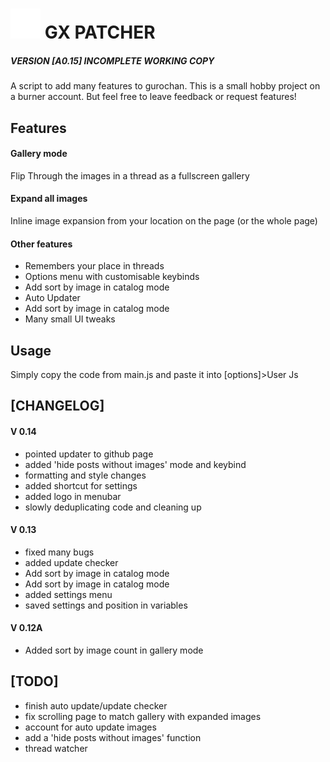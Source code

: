 # ![logo](./res/bandaid.svg) GX PATCHER 
##### VERSION [A0.15] INCOMPLETE WORKING COPY 
 
A script to add many features to gurochan. This is a small hobby project on a burner account. But feel free to leave feedback or request features!


## Features
#### Gallery mode
Flip Through the images in a thread as a fullscreen gallery
#### Expand all images
Inline image expansion from your location on the page (or the whole page)
#### Other features
- Remembers your place in threads
- Options menu with customisable keybinds
- Add sort by image in catalog mode
- Auto Updater
- Add sort by image in catalog mode
- Many small UI tweaks
## Usage
Simply copy the code from main.js and paste it into [options]>User Js

 
## [CHANGELOG]
#### V 0.14
 - pointed updater to github page
 - added 'hide posts without images' mode and keybind
 - formatting and style changes
 - added shortcut for settings
 - added logo in menubar
 - slowly deduplicating code and cleaning up
#### V 0.13
 - fixed many bugs
 - added update checker
 - Add sort by image in catalog mode
 - Add sort by image in catalog mode
 - added settings menu
 - saved settings and position in variables
 #### V 0.12A
 - Added sort by image count in gallery mode

## [TODO] 
 - finish auto update/update checker
 - fix scrolling page to match gallery with expanded images
 - account for auto update images
 - add a 'hide posts without images' function
 - thread watcher
